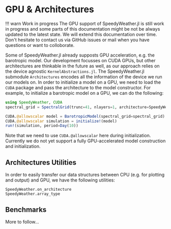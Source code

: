 # GPU & Architectures

!!! warn Work in progress
    The GPU support of SpeedyWeather.jl is still work in progress and some parts of this documentation might be not be always updated to the latest state. We will extend this documentation over time. Don't hesitate to contact us via GitHub issues or mail when you have questions or want to colloborate.

Some of SpeedyWeather.jl already supposts GPU acceleration, e.g. the barotropic model. Our development focusses on CUDA GPUs, but other architectures are thinkable in the future as well, as our approach relies on the device agnostic `KernelAbstractions.jl`. The SpeedyWeather.jl submodule `Architectures` encodes all the information of the device we run our models on. In order to initialize a model on a GPU, we need to load the `CUDA` package and pass the architecture to the model constructor. For example, to initialize a barotropic model on a GPU, we can do the following:  

```julia
using SpeedyWeather, CUDA 
spectral_grid = SpectralGrid(trunc=41, nlayers=1, architecture=SpeedyWeather.GPU()())           

CUDA.@allowscalar model = BarotropicModel(spectral_grid=spectral_grid)
CUDA.@allowscalar simulation = initialize!(model)
run!(simulation, period=Day(10))
```

Note that we need to use `CUDA.@allowscalar` here during initialization. Currently we do not yet support a fully GPU-accelerated model construction and initialization.

## Architectures Utilities 

In order to easily transfer our data structures between CPU (e.g. for plotting and output) and GPU, we have the following utilities:

```@docs
SpeedyWeather.on_architecture
SpeedyWeather.array_type
```

## Benchmarks 

More to follow...